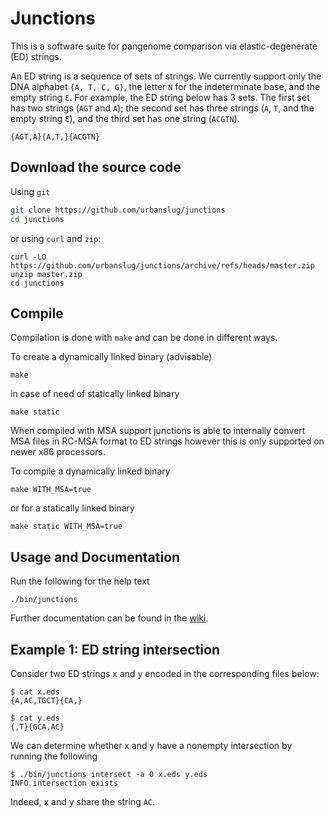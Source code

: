 # Junctions

This is a software suite for pangenome comparison via elastic-degenerate (ED) strings.

An ED string is a sequence of sets of strings. We currently support only the DNA alphabet `{A, T, C, G}`, the letter `N` for the indeterminate base, and the empty string `Ɛ`. For example, the ED string below has 3 sets. The first set has two strings (`AGT` and `A`); the second set has three strings (`A`, `T`, and the empty string `Ɛ`), and the third set has one string (`ACGTN`).

```
{AGT,A}{A,T,}{ACGTN}
```

## Download the source code

Using `git`
```sh
git clone https://github.com/urbanslug/junctions
cd junctions
```

or using `curl` and `zip`:
```
curl -LO https://github.com/urbanslug/junctions/archive/refs/heads/master.zip
unzip master.zip
cd junctions
```

## Compile

Compilation is done with `make` and can be done in different ways.

To create a dynamically linked binary (advisable)
```
make
```

in case of need of statically linked binary
```
make static
```

When compiled with MSA support junctions is able to internally convert MSA 
files in RC-MSA format to ED strings however this is only supported on newer 
x86 processors.

To compile a dynamically linked binary
```
make WITH_MSA=true
```

or for a statically linked binary
```
make static WITH_MSA=true
```

## Usage and Documentation
Run the following for the help text

```
./bin/junctions
```

Further documentation can be found in the [wiki](https://github.com/urbanslug/junctions/wiki).


## Example 1: ED string intersection
Consider two ED strings x and y encoded in the corresponding files below:

```
$ cat x.eds 
{A,AC,TGCT}{CA,}
```

```
$ cat y.eds 
{,T}{GCA,AC}

```
We can determine whether x and y have a nonempty intersection by running the following

```
$ ./bin/junctions intersect -a 0 x.eds y.eds 
INFO intersection exists
```
Indeed, x and y share the string `AC`.
